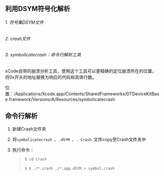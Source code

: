 ## 利用DSYM符号化解析

###### 1. 符号集DSYM文件

###### 2. crash文件

###### 3. symbolicatecrash：命令行解析工具

xCode自带的崩溃分析工具，使用这个工具可以更精确的定位崩溃所在的位置，将0x开头的地址替换为响应的代码和具体行数。

位置：/Applications/Xcode.app/Contents/SharedFrameworks/DTDeviceKitBase.framework/Versions/A/Resources/symbolicatecrash


## 命令行解析

1. 新建Crash文件夹
2. 将`symbolicatecrash `、`.dSYM `、`. Crash `文件copy至Crash文件夹中
3. 执行命令：

	> `$ cd Crash`
	> 
	> `$ 》 ./*.crash ./*.app.dSYM > symbol.crash`